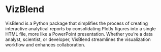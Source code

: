 # VizBlend
VisBlend is a Python package that simplifies the process of creating interactive analytical reports by consolidating Plotly figures into a single HTML file, more like a PowerPoint presentation. Whether you’re a data analyst, scientist, or developer, VisBlend streamlines the visualization workflow and enhances collaboration.
